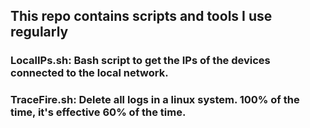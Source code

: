 ## This repo contains scripts and tools I use regularly
### LocalIPs.sh: Bash script to get the IPs of the devices connected to the local network.
### TraceFire.sh: Delete all logs in a linux system. 100% of the time, it's effective 60% of the time.

